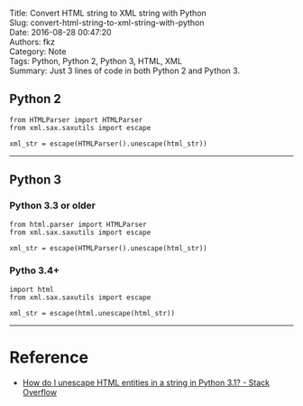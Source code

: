 Title: Convert HTML string to XML string with Python  
Slug: convert-html-string-to-xml-string-with-python  
Date: 2016-08-28 00:47:20  
Authors: fkz  
Category: Note  
Tags: Python, Python 2, Python 3, HTML, XML  
Summary: Just 3 lines of code in both Python 2 and Python 3.  
  
  
## Python 2  
  
```Python2  
from HTMLParser import HTMLParser  
from xml.sax.saxutils import escape  
  
xml_str = escape(HTMLParser().unescape(html_str))  
```  
  
---  
  
## Python 3  
  
### Python 3.3 or older  
  
```Python3  
from html.parser import HTMLParser  
from xml.sax.saxutils import escape  
  
xml_str = escape(HTMLParser().unescape(html_str))  
```  
  
### Pytho 3.4+  
  
```Python3  
import html  
from xml.sax.saxutils import escape  
  
xml_str = escape(html.unescape(html_str))  
```  
  
---  
  
# Reference  
  
+ [How do I unescape HTML entities in a string in Python 3.1? - Stack Overflow](https://stackoverflow.com/questions/2360598/how-do-i-unescape-html-entities-in-a-string-in-python-3-1)  
